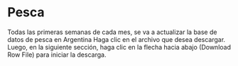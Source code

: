 # Pesca
Todas las primeras semanas de cada mes, se va a actualizar la base de datos de pesca en Argentina
Haga clic en el archivo que desea descargar. Luego, en la siguiente sección, haga clic en la flecha hacia abajo (Download Row File) para iniciar la descarga.
